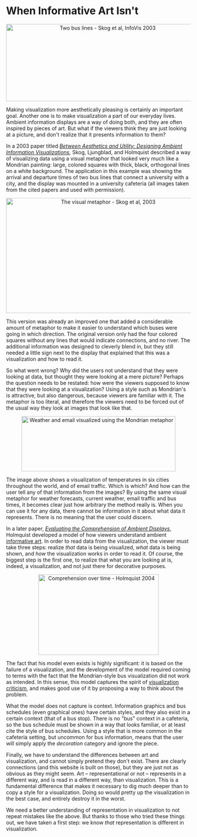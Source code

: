 # When Informative Art Isn't

<p align="center"><img title="Two bus lines - Skog et al, InfoVis 2003" src="https://media.eagereyes.org/media/attachments/Skogetal-buses.png" alt="Two bus lines - Skog et al, InfoVis 2003" width="538" height="210" border="0" /></p>

Making visualization more aesthetically pleasing is certainly an important goal. Another one is to make visualization a part of our everyday lives. Ambient information displays are a way of doing both, and they are often inspired by pieces of art. But what if the viewers think they are just looking at a picture, and don't realize that it presents information to them?

In a 2003 paper titled <em><a href="http://www.viktoria.se/fal/publications/2003/infovis03-skog.pdf">Between Aesthetics and Utility: Designing Ambient Information Visualizations</a></em>, Skog, Ljungblad, and Holmquist described a way of visualizing data using a visual metaphor that looked very much like a Mondrian painting: large, colored squares with thick, black, orthogonal lines on a white background. The application in this example was showing the arrival and departure times of two bus lines that connect a university with a city, and the display was mounted in a university cafeteria (all images taken from the cited papers and used with permission).

<p align="center"><img class="aligncenter" title="The visual metaphor - Skog et al, 2003" src="https://media.eagereyes.org/media/attachments/Skogetal-metaphor.png" alt="The visual metaphor - Skog et al, 2003" width="541" height="313" border="0" /></p>

This version was already an improved one that added a considerable amount of metaphor to make it easier to understand which buses were going in which direction. The original version only had the four colored squares without any lines that would indicate connections, and no river. The additional information was designed to cleverly blend in, but they still needed a little sign next to the display that explained that this was a visualization and how to read it.

So what went wrong? Why did the users not understand that they were looking at data, but thought they were looking at a mere picture? Perhaps the question needs to be restated: how were the viewers supposed to know that they were looking at a visualization? Using a style such as Mondrian's is attractive, but also dangerous, because viewers are familiar with it. The metaphor is too literal, and therefore the viewers need to be forced out of the usual way they look at images that look like that.

<p align="center"><img class="aligncenter" title="Weather and email visualized using the Mondrian metaphor" src="https://media.eagereyes.org/media/attachments/Weather-Email.png" alt="Weather and email visualized using the Mondrian metaphor" width="420" height="150" border="0" /></p>

The image above shows a visualization of temperatures in six cities throughout the world, and of email traffic. Which is which? And how can the user tell any of that information from the images? By using the same visual metaphor for weather forecasts, current weather, email traffic and bus times, it becomes clear just how arbitrary the method really is. When you can use it for any data, there cannot be information in it about what data it represents. There is no meaning that the user could discern.

In a later paper, <em><a href="http://www.viktoria.se/fal/publications/2004/eval-ambient.pdf">Evaluating the Comprehension of Ambient Displays</a></em><span class="biblio-title">, Holmquist </span>developed a model of how viewers understand ambient <a href="http://www.sics.se/fal/projects/infoart/">informative art</a>. In order to read data from the visualization, the viewer must take three steps: realize <em>that</em> data is being visualized, <em>what </em>data is being shown, and <em>how</em> the visualization works in order to read it. Of course, the biggest step is the first one, to realize that what you are looking at is, indeed, a visualization, and not just there for decorative purposes.

<p align="center"><img class="aligncenter" title="Comprehension over time - Holmquist 2004" src="https://media.eagereyes.org/media/attachments/Holmquist-comprehension.png" alt="Comprehension over time - Holmquist 2004" width="328" height="219" border="0" /></p>

The fact that his model even exists is highly significant: it is based on the failure of a visualization, and the development of the model required coming to terms with the fact that the Mondrian-style bus visualization did not work as intended. In this sense, this model captures the spirit of <a href="/blog/2006/visualization-criticism">visualization criticism</a>, and makes good use of it by proposing a way to think about the problem.

What the model does not capture is context. Information graphics and bus schedules (even graphical ones) have certain styles, and they also exist in a certain context (that of a bus stop). There is no "bus" context in a cafeteria, so the bus schedule must be shown in a way that looks familiar, or at least cite the style of bus schedules. Using a style that is more common in the cafeteria setting, but uncommon for bus information, means that the user will simply apply the <em>decoration</em> category and ignore the piece.

Finally, we have to understand the differences between art and visualization, and cannot simply pretend they don't exist. There are clearly connections (and this website is built on those), but they are just not as obvious as they might seem. Art – representational or not – represents in a different way, and is read in a different way, than visualization. This is a fundamental difference that makes it necessary to dig much deeper than to copy a style for a visualization. Doing so would pretty up the visualization in the best case, and entirely destroy it in the worst.

We need a better understanding of representation in visualization to not repeat mistakes like the above. But thanks to those who tried these things out, we have taken a first step: we know <em>that</em> representation is different in visualization.
